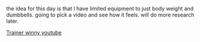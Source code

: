  the idea for this day is that I have limited equipment to just body weight and dumbbells. going to pick a video and see how it feels. will do more research later.

[Trainer winny youtube](https://www.youtube.com/watch?v=6Lrd6hpSly8)

